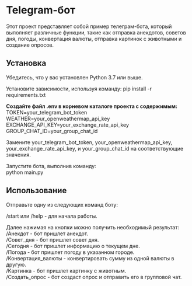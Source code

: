 # Telegram-бот
Этот проект представляет собой пример телеграм-бота, который выполняет различные функции, такие как отправка анекдотов, советов дня, погоды, конвертация валюты, отправка картинок с животными и создание опросов.

## **Установка**
Убедитесь, что у вас установлен Python 3.7 или выше.

Установите зависимости, используя команду:
pip install -r requirements.txt

**Создайте файл .env в корневом каталоге проекта с содержимым:**<br>
TOKEN=your_telegram_bot_token<br>
WEATHER=your_openweathermap_api_key<br>
EXCHANGE_API_KEY=your_exchange_rate_api_key<br>
GROUP_CHAT_ID=your_group_chat_id<br>

Замените your_telegram_bot_token, your_openweathermap_api_key, your_exchange_rate_api_key, и your_group_chat_id на соответствующие значения.

Запустите бота, выполнив команду:<br>
python main.py

## **Использование**

Отправьте одну из следующих команд боту:

/start или /help - для начала работы.<br>

Далее нажимая на кнопки можно получить необходимый результат:<br>
/Анекдот - бот пришлет анекдот.<br>
/Совет_дня - бот пришлет совет дня.<br>
/Сегодня - бот пришлет информацию о текущем дне.<br>
/Погода - бот пришлет погоду в указанном городе.<br>
/Конвертация_валюты - конвертировать сумму из одной валюты в другую.<br>
/Картинка - бот пришлет картинку с животным.<br>
/Создать_опрос - бот создаст опрос и отправить его в групповой чат.<br>
